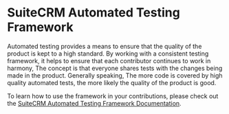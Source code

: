 SuiteCRM Automated Testing Framework
====

Automated testing provides a means to ensure that the quality of the product is kept to a high standard. By working with a consistent testing framework, it helps to ensure that each contributor continues to work in harmony, The concept is that everyone shares tests with the changes being made in the product. Generally speaking, The more code is covered by high quality automated tests, the more likely the quality of the product is good.

To learn how to use the framework in your contributions, please check out the [SuiteCRM Automated Testing Framework Documentation](https://docs.suitecrm.com/developer/appendix-c-automated-testing/).


